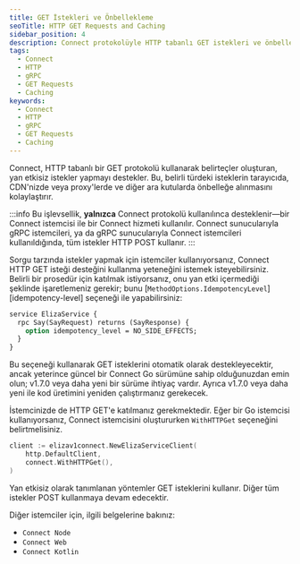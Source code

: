 ```yaml
---
title: GET İstekleri ve Önbellekleme
seoTitle: HTTP GET Requests and Caching
sidebar_position: 4
description: Connect protokolüyle HTTP tabanlı GET istekleri ve önbellekleme hakkında bilgi. Yan etkisiz isteklerin nasıl yönetileceğini öğrenin.
tags: 
  - Connect
  - HTTP
  - gRPC
  - GET Requests
  - Caching
keywords: 
  - Connect
  - HTTP
  - gRPC
  - GET Requests
  - Caching
---
```

Connect, HTTP tabanlı bir GET protokolü kullanarak belirteçler oluşturan, yan etkisiz istekler yapmayı destekler. Bu, belirli türdeki isteklerin tarayıcıda, CDN'nizde veya proxy'lerde ve diğer ara kutularda önbelleğe alınmasını kolaylaştırır.

:::info
Bu işlevsellik, **yalnızca** Connect protokolü kullanılınca desteklenir—bir Connect istemcisi ile bir Connect hizmeti kullanılır. Connect sunucularıyla gRPC istemcileri, ya da gRPC sunucularıyla Connect istemcileri kullanıldığında, tüm istekler HTTP POST kullanır.
:::

Sorgu tarzında istekler yapmak için istemciler kullanıyorsanız, Connect HTTP GET isteği desteğini kullanma yeteneğini istemek isteyebilirsiniz. Belirli bir prosedür için katılmak istiyorsanız, onu yan etki içermediği şeklinde işaretlemeniz gerekir; bunu [`MethodOptions.IdempotencyLevel`][idempotency-level] seçeneği ile yapabilirsiniz:

```protobuf
service ElizaService {
  rpc Say(SayRequest) returns (SayResponse) {
    option idempotency_level = NO_SIDE_EFFECTS;
  }
}
```

Bu seçeneği kullanarak GET isteklerini otomatik olarak destekleyecektir, ancak yeterince güncel bir Connect Go sürümüne sahip olduğunuzdan emin olun; v1.7.0 veya daha yeni bir sürüme ihtiyaç vardır. Ayrıca v1.7.0 veya daha yeni ile kod üretimini yeniden çalıştırmanız gerekecek.

İstemcinizde de HTTP GET'e katılmanız gerekmektedir. Eğer bir Go istemcisi kullanıyorsanız, Connect istemcisini oluştururken `WithHTTPGet` seçeneğini belirtmelisiniz.

```go
client := elizav1connect.NewElizaServiceClient(
	http.DefaultClient,
	connect.WithHTTPGet(),
)
```

Yan etkisiz olarak tanımlanan yöntemler GET isteklerini kullanır. Diğer tüm istekler POST kullanmaya devam edecektir.

Diğer istemciler için, ilgili belgelerine bakınız:

* `Connect Node`
* `Connect Web`
* `Connect Kotlin`